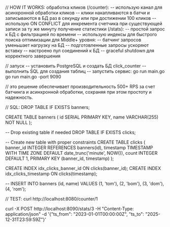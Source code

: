 // HOW IT WORKS:
обработка кликов (/counter):
-- использую канал для асинхронной обработки кликов
-- клики накапливаются в батчи и записываются в БД раз в секунду или при достижении 100 кликов
-- использую ON CONFLICT для инкремента счетчика при существующей записи за ту же минуту
получение статистики (/stats):
-- простой запрос к БД с фильтрацией по времени
-- использую индексы для быстрого поиска
оптимизации для Middle+ уровня:
-- батчинг запросов уменьшает нагрузку на БД
-- подготовленные запросы ускоряют вставку
-- настроено пул соединений к БД
-- graceful shutdown для корректного завершения

// запуск
-- установить PostgreSQL и создать БД click_counter
-- выполнить SQL для создания таблиц
-- запустить сервис:
go run main.go
go run main.go -port 9090

// это решение обеспечивает производительность 500+ RPS за счет батчинга и асинхронной обработки, сохраняя при этом простоту и надежность.

// SQL:
DROP TABLE IF EXISTS banners;

CREATE TABLE banners (
    id SERIAL PRIMARY KEY,
    name VARCHAR(255) NOT NULL
);

-- Drop existing table if needed
DROP TABLE IF EXISTS clicks;

-- Create new table with proper constraints
CREATE TABLE clicks (
    banner_id INTEGER REFERENCES banners(id),
    timestamp TIMESTAMP WITH TIME ZONE DEFAULT date_trunc('minute', NOW()),
    count INTEGER DEFAULT 1,
    PRIMARY KEY (banner_id, timestamp)
);

CREATE INDEX idx_clicks_banner_id ON clicks(banner_id);
CREATE INDEX idx_clicks_timestamp ON clicks(timestamp);

--
INSERT INTO banners (id, name) VALUES 
(1, 'tom'),
(2, 'bom'),
(3, 'dom'),
(4, 'rom');


// TEST:
curl http://localhost:8080/counter/1

curl -X POST http://localhost:8090/stats/3   -H "Content-Type: application/json"   -d '{"ts_from": "2023-01-01T00:00:00Z", "ts_to": "2025-12-31T23:59:59Z"}'
